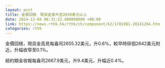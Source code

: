 ```yaml
---
layout: post
title: 金價回穩　現貨金曾升至2650美元以上
date: 2024-12-04 06:31:22.000000000 +08:00
link: https://news.rthk.hk/rthk/ch/component/k2/1781981-20241204.htm
categories: rthk
---
```


金價回穩，現貨金高見每盎司2655.32美元，升0.6%，較早時徘徊2642美元附近，升幅收窄至0.1%。

紐約期金收報每盎司2667.9美元，升9.4美元，升幅近0.4%。
